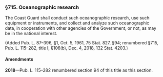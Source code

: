 ### §715. Oceanographic research ###

The Coast Guard shall conduct such oceanographic research, use such equipment or instruments, and collect and analyze such oceanographic data, in cooperation with other agencies of the Government, or not, as may be in the national interest.

(Added Pub. L. 87–396, §1, Oct. 5, 1961, 75 Stat. 827, §94; renumbered §715, Pub. L. 115–282, title I, §106(b), Dec. 4, 2018, 132 Stat. 4203.)

#### Amendments ####

**2018**—Pub. L. 115–282 renumbered section 94 of this title as this section.